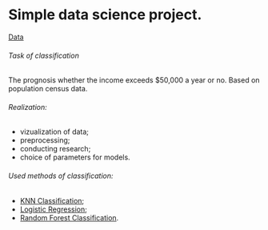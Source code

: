 Simple data science project.
============================
[Data](https://www.kaggle.com/wenruliu/adult-income-dataset)
###### Task of classification
The prognosis whether the income exceeds $50,000 a year or no. Based on population census data.
###### Realization:
- vizualization of data;
- preprocessing;
- conducting research;
- choice of parameters for models.
###### Used methods of classification:
- [KNN Classification](https://scikit-learn.org/stable/modules/generated/sklearn.neighbors.KNeighborsClassifier.html);
- [Logistic Regression](https://scikit-learn.org/stable/modules/generated/sklearn.linear_model.LogisticRegression.html);
- [Random Forest Classification](https://scikit-learn.org/stable/modules/generated/sklearn.ensemble.RandomForestClassifier.html).

